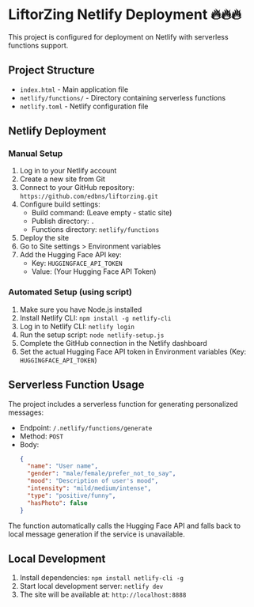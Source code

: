 # LiftorZing Netlify Deployment 🔥🔥🔥

This project is configured for deployment on Netlify with serverless functions support.

## Project Structure

- `index.html` - Main application file
- `netlify/functions/` - Directory containing serverless functions
- `netlify.toml` - Netlify configuration file

## Netlify Deployment

### Manual Setup

1. Log in to your Netlify account
2. Create a new site from Git
3. Connect to your GitHub repository: `https://github.com/edbns/liftorzing.git`
4. Configure build settings:
   - Build command: (Leave empty - static site)
   - Publish directory: `.`
   - Functions directory: `netlify/functions`
5. Deploy the site
6. Go to Site settings > Environment variables
7. Add the Hugging Face API key:
   - Key: `HUGGINGFACE_API_TOKEN`
   - Value: (Your Hugging Face API Token)

### Automated Setup (using script)

1. Make sure you have Node.js installed
2. Install Netlify CLI: `npm install -g netlify-cli`
3. Log in to Netlify CLI: `netlify login`
4. Run the setup script: `node netlify-setup.js`
5. Complete the GitHub connection in the Netlify dashboard
6. Set the actual Hugging Face API token in Environment variables (Key: `HUGGINGFACE_API_TOKEN`)

## Serverless Function Usage

The project includes a serverless function for generating personalized messages:

- Endpoint: `/.netlify/functions/generate`
- Method: `POST`
- Body:
  ```json
  {
    "name": "User name",
    "gender": "male/female/prefer_not_to_say",
    "mood": "Description of user's mood",
    "intensity": "mild/medium/intense",
    "type": "positive/funny",
    "hasPhoto": false
  }
  ```

The function automatically calls the Hugging Face API and falls back to local message generation if the service is unavailable.

## Local Development

1. Install dependencies: `npm install netlify-cli -g`
2. Start local development server: `netlify dev`
3. The site will be available at: `http://localhost:8888`
